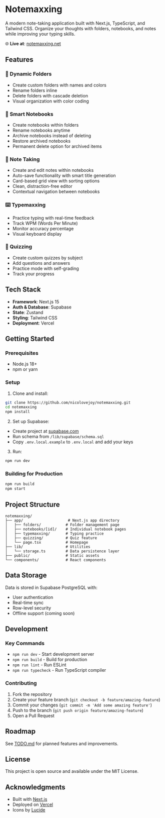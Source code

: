 # Notemaxxing

A modern note-taking application built with Next.js, TypeScript, and Tailwind CSS. Organize your thoughts with folders, notebooks, and notes while improving your typing skills.

🌐 **Live at**: [notemaxxing.net](https://notemaxxing.net)

## Features

### 📁 Dynamic Folders
- Create custom folders with names and colors
- Rename folders inline
- Delete folders with cascade deletion
- Visual organization with color coding

### 📓 Smart Notebooks
- Create notebooks within folders
- Rename notebooks anytime
- Archive notebooks instead of deleting
- Restore archived notebooks
- Permanent delete option for archived items

### 📝 Note Taking
- Create and edit notes within notebooks
- Auto-save functionality with smart title generation
- Card-based grid view with sorting options
- Clean, distraction-free editor
- Contextual navigation between notebooks

### ⌨️ Typemaxxing
- Practice typing with real-time feedback
- Track WPM (Words Per Minute)
- Monitor accuracy percentage
- Visual keyboard display

### 🎯 Quizzing
- Create custom quizzes by subject
- Add questions and answers
- Practice mode with self-grading
- Track your progress

## Tech Stack

- **Framework**: Next.js 15
- **Auth & Database**: Supabase
- **State**: Zustand
- **Styling**: Tailwind CSS
- **Deployment**: Vercel

## Getting Started

### Prerequisites
- Node.js 18+ 
- npm or yarn

### Setup

1. Clone and install:
```bash
git clone https://github.com/nicolovejoy/notemaxxing.git
cd notemaxxing
npm install
```

2. Set up Supabase:
- Create project at [supabase.com](https://supabase.com)
- Run schema from `/lib/supabase/schema.sql`
- Copy `.env.local.example` to `.env.local` and add your keys

3. Run:
```bash
npm run dev
```

### Building for Production

```bash
npm run build
npm start
```

## Project Structure

```
notemaxxing/
├── app/                    # Next.js app directory
│   ├── folders/           # Folder management page
│   ├── notebooks/[id]/    # Individual notebook pages
│   ├── typemaxxing/       # Typing practice
│   ├── quizzing/          # Quiz feature
│   └── page.tsx           # Homepage
├── lib/                   # Utilities
│   └── storage.ts         # Data persistence layer
├── public/                # Static assets
└── components/            # React components
```

## Data Storage

Data is stored in Supabase PostgreSQL with:
- User authentication
- Real-time sync
- Row-level security
- Offline support (coming soon)

## Development

### Key Commands

- `npm run dev` - Start development server
- `npm run build` - Build for production
- `npm run lint` - Run ESLint
- `npm run typecheck` - Run TypeScript compiler

### Contributing

1. Fork the repository
2. Create your feature branch (`git checkout -b feature/amazing-feature`)
3. Commit your changes (`git commit -m 'Add some amazing feature'`)
4. Push to the branch (`git push origin feature/amazing-feature`)
5. Open a Pull Request

## Roadmap

See [TODO.md](./TODO.md) for planned features and improvements.

## License

This project is open source and available under the MIT License.

## Acknowledgments

- Built with [Next.js](https://nextjs.org/)
- Deployed on [Vercel](https://vercel.com)
- Icons by [Lucide](https://lucide.dev/)
